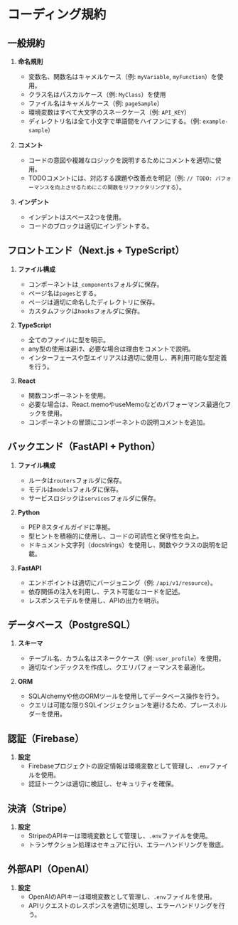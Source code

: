 # コーディング規約

## 一般規約
1. **命名規則**
   - 変数名、関数名はキャメルケース（例: `myVariable`, `myFunction`）を使用。
   - クラス名はパスカルケース（例: `MyClass`）を使用
   - ファイル名はキャメルケース（例: `pageSample`）
   - 環境変数はすべて大文字のスネークケース（例: `API_KEY`）
   - ディレクトリ名は全て小文字で単語間をハイフンにする。（例: `example-sample`）

2. **コメント**
   - コードの意図や複雑なロジックを説明するためにコメントを適切に使用。
   - TODOコメントには、対応する課題や改善点を明記（例: `// TODO: パフォーマンスを向上させるためにこの関数をリファクタリングする`）。

3. **インデント**
   - インデントはスペース2つを使用。
   - コードのブロックは適切にインデントする。

## フロントエンド（Next.js + TypeScript）
1. **ファイル構成**
   - コンポーネントは`_components`フォルダに保存。
   - ページ名は`pages`とする。
   - ページは適切に命名したディレクトリに保存。
   - カスタムフックは`hooks`フォルダに保存。

2. **TypeScript**
   - 全てのファイルに型を明示。
   - any型の使用は避け、必要な場合は理由をコメントで説明。
   - インターフェースや型エイリアスは適切に使用し、再利用可能な型定義を行う。

3. **React**
   - 関数コンポーネントを使用。
   - 必要な場合は、React.memoやuseMemoなどのパフォーマンス最適化フックを使用。
   - コンポーネントの冒頭にコンポーネントの説明コメントを追加。

## バックエンド（FastAPI + Python）
1. **ファイル構成**
   - ルータは`routers`フォルダに保存。
   - モデルは`models`フォルダに保存。
   - サービスロジックは`services`フォルダに保存。

2. **Python**
   - PEP 8スタイルガイドに準拠。
   - 型ヒントを積極的に使用し、コードの可読性と保守性を向上。
   - ドキュメント文字列（docstrings）を使用し、関数やクラスの説明を記載。

3. **FastAPI**
   - エンドポイントは適切にバージョニング（例: `/api/v1/resource`）。
   - 依存関係の注入を利用し、テスト可能なコードを記述。
   - レスポンスモデルを使用し、APIの出力を明示。

## データベース（PostgreSQL）
1. **スキーマ**
   - テーブル名、カラム名はスネークケース（例: `user_profile`）を使用。
   - 適切なインデックスを作成し、クエリパフォーマンスを最適化。

2. **ORM**
   - SQLAlchemyや他のORMツールを使用してデータベース操作を行う。
   - クエリは可能な限りSQLインジェクションを避けるため、プレースホルダーを使用。

## 認証（Firebase）
1. **設定**
   - Firebaseプロジェクトの設定情報は環境変数として管理し、`.env`ファイルを使用。
   - 認証トークンは適切に検証し、セキュリティを確保。

## 決済（Stripe）
1. **設定**
   - StripeのAPIキーは環境変数として管理し、`.env`ファイルを使用。
   - トランザクション処理はセキュアに行い、エラーハンドリングを徹底。

## 外部API（OpenAI）
1. **設定**
   - OpenAIのAPIキーは環境変数として管理し、`.env`ファイルを使用。
   - APIリクエストのレスポンスを適切に処理し、エラーハンドリングを行う。
